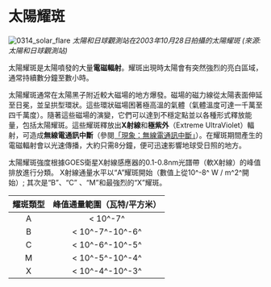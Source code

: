# 太陽耀斑

![0314_solar_flare](./static/0314_solar_flare.png)
*太陽和日球觀測站在2003年10月28日拍攝的太陽耀斑 (來源: 太陽和日球觀測站)*

太陽耀斑是太陽噴發的大量**電磁輻射**。耀斑出現時太陽會有突然強烈的亮白區域，通常持續數分鐘至數小時。

太陽耀斑通常在太陽黑子附近較大磁場的地方爆發。磁場的磁力線從太陽表面伸延至日冕，並呈拱型環狀。這些環狀磁場困著極高溫的氣體（氣體溫度可達一千萬至四千萬度）。隨著這些磁場的演變，它們可以達到不穩定點並以各種形式釋放能量，包括太陽耀斑。這些耀斑釋放出**X射線**和**極紫外**（Extreme UltraViolet）輻射，可造成**無線電通訊中斷**（參閱<a href="#/zh_cn/section/phenomena/radio-blackouts">「現象：無線電通訊中斷」</a>）。在耀斑期間產生的電磁輻射會以光速傳播，大約只需8分鐘，便可迅速影響地球受日照的地方。

太陽耀斑強度根據GOES衛星X射線感應器的0.1-0.8nm光譜帶（軟X射線）的峰值排放進行分類。 X射線通量水平以“A”耀斑開始（數值上從10^-8^ W / m^2^開始）; 其次是“B”、“C” 、“M”和最強烈的“X”耀斑。

| 耀斑類型 | 峰值通量範圍（瓦特/平方米） |
|:-:|:-:|
|A|&lt; 10^-7^|
|B|&lt; 10^-7^-10^-6^|
|C|&lt; 10^-6^-10^-5^|
|M|&lt; 10^-5^-10^-4^|
|X|&lt; 10^-4^-10^-3^|
